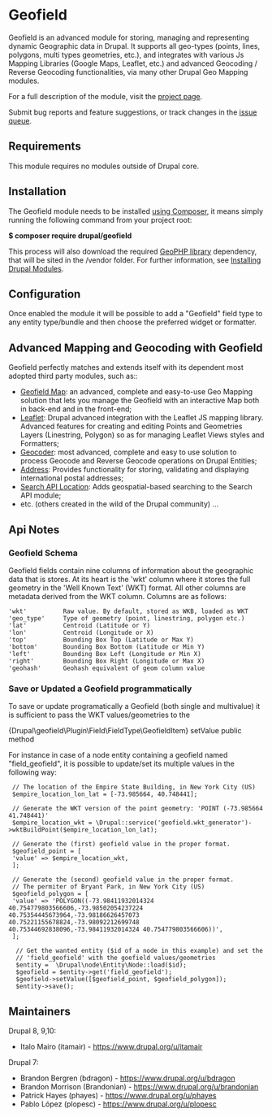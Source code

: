 # Geofield

Geofield is an advanced module for storing, managing and representing dynamic
Geographic data in Drupal. It supports all geo-types (points, lines, polygons,
multi types geometries, etc.), and integrates with various Js Mapping Libraries
(Google Maps, Leaflet, etc.) and advanced Geocoding / Reverse Geocoding
functionalities, via many other Drupal Geo Mapping modules.

For a full description of the module, visit the
[project page](https://www.drupal.org/project/geofield).

Submit bug reports and feature suggestions, or track changes in the
[issue queue](https://www.drupal.org/project/issues/geofield).


## Requirements

This module requires no modules outside of Drupal core.


## Installation

The Geofield module needs to be installed
[using Composer](https://www.drupal.org/docs/develop/using-composer/using-composer-to-manage-drupal-site-dependencies),
it means simply running the following command from your project root:

__$ composer require drupal/geofield__

This process will also download the required <a href="https://github.com/phayes/geoPHP" title="GeoPHP library" target="_blank" rel="nofollow">GeoPHP library</a> dependency,
that will be sited in the /vendor folder.
For further information, see
[Installing Drupal Modules](https://www.drupal.org/docs/extending-drupal/installing-drupal-modules).


## Configuration

Once enabled the module it will be possible to add a "Geofield" field type to
any entity type/bundle and then choose the preferred widget or formatter.


## Advanced Mapping and Geocoding with Geofield

Geofield perfectly matches and extends itself with its dependent most adopted
third party modules, such as::

- [Geofield Map](https://www.drupal.org/project/geofield_map): an advanced,
  complete and easy-to-use Geo Mapping solution that lets you manage the Geofield
  with an interactive Map both in back-end and in the front-end;
- [Leaflet](https://www.drupal.org/project/leaflet): Drupal advanced integration
  with the Leaflet JS mapping library. Advanced features for creating and editing
  Points and Geometries Layers (Linestring, Polygon) so as for managing Leaflet
  Views styles and Formatters;
- [Geocoder](https://www.drupal.org/project/geocoder): most advanced, complete
  and easy to use solution to process Geocode and Reverse Geocode operations on
  Drupal Entities;
- [Address](https://www.drupal.org/project/address): Provides functionality for
  storing, validating and displaying international postal addresses;
- [Search API Location](https://www.drupal.org/project/search_api_location):
  Adds geospatial-based searching to the Search API module;
- etc. (others created in the wild of the Drupal community) ...

## Api Notes

### Geofield Schema

Geofield fields contain nine columns of information about the geographic data
that is stores. At its heart is the 'wkt' column where it stores the full
geometry in the 'Well Known Text' (WKT) format. All other columns are metadata
derived from the WKT column. Columns are as follows:
```
'wkt'          Raw value. By default, stored as WKB, loaded as WKT
'geo_type'     Type of geometry (point, linestring, polygon etc.)
'lat'          Centroid (Latitude or Y)
'lon'          Centroid (Longitude or X)
'top'          Bounding Box Top (Latitude or Max Y)
'bottom'       Bounding Box Bottom (Latitude or Min Y)
'left'         Bounding Box Left (Longitude or Min X)
'right'        Bounding Box Right (Longitude or Max X)
'geohash'      Geohash equivalent of geom column value
```


### Save or Updated a Geofield programmatically

To save or update programatically a Geofield (both single and multivalue) it is sufficient to pass the WKT values/geometries to the

{Drupal\geofield\Plugin\Field\FieldType\GeofieldItem} setValue public method

For instance in case of a node entity containing a geofield named "field_geofield",
it is possible to update/set its multiple values in the following way:

     // The location of the Empire State Building, in New York City (US)
     $empire_location_lon_lat = [-73.985664, 40.748441];

     // Generate the WKT version of the point geometry: 'POINT (-73.985664 41.748441)'
     $empire_location_wkt = \Drupal::service('geofield.wkt_generator')->wktBuildPoint($empire_location_lon_lat);

     // Generate the (first) geofield value in the proper format.
     $geofield_point = [
     'value' => $empire_location_wkt,
     ];

     // Generate the (second) geofield value in the proper format.
     // The permiter of Bryant Park, in New York City (US)
     $geofield_polygon = [
     'value' => 'POLYGON((-73.98411932014324 40.754779803566606,-73.98502054237224 40.75354445673964,-73.98186626457073 40.75221155678824,-73.98092212699748 40.75344692838096,-73.98411932014324 40.754779803566606))',
     ];

      // Get the wanted entity ($id of a node in this example) and set the
      // 'field_geofield' with the goefield values/geometries
      $entity =  \Drupal\node\Entity\Node::load($id);
      $geofield = $entity->get('field_geofield');
      $geofield->setValue([$geofield_point, $geofield_polygon]);
      $entity->save();


## Maintainers

Drupal 8, 9,10:
- Italo Mairo (itamair) - https://www.drupal.org/u/itamair

Drupal 7:
- Brandon Bergren (bdragon) - https://www.drupal.org/u/bdragon
- Brandon Morrison (Brandonian) - https://www.drupal.org/u/brandonian
- Patrick Hayes (phayes) - https://www.drupal.org/u/phayes
- Pablo López (plopesc) - https://www.drupal.org/u/plopesc
